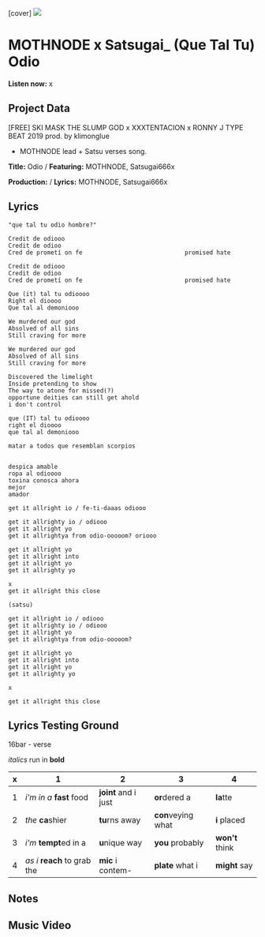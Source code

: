 [cover] ![](57175019_319474918741616_8502199518755923887_n.jpg)

# MOTHNODE x Satsugai_ (Que Tal Tu) Odio

**Listen now:** x

## Project Data

[FREE] SKI MASK THE SLUMP GOD x XXXTENTACION x RONNY J TYPE BEAT 2019  prod. by klimonglue

- MOTHNODE lead + Satsu verses song.

**Title:** Odio / **Featuring:** MOTHNODE, Satsugai666x

**Production:**  / **Lyrics:** MOTHNODE, Satsugai666x

## Lyrics

```
"que tal tu odio hombre?"

Credit de odiooo
Credit de odioo                                   
Cred de prometí on fe                             promised hate

Credit de odiooo
Credit de odioo                                   
Cred de prometí on fe                             promised hate

Que (it) tal tu odioooo
Right el dioooo
Que tal al demoniooo

We murdered our god 
Absolved of all sins
Still craving for more

We murdered our god 
Absolved of all sins
Still craving for more

Discovered the limelight
Inside pretending to show 
The way to atone for missed(?)
opportune deities can still get ahold
i don't control

que (IT) tal tu odioooo
right el dioooo
que tal al demoniooo

matar a todos que resemblan scorpios


despica amable
ropa al odioooo
toxina conosca ahora
mejor 
amador

get it allright io / fe-ti-daaas odiooo

get it allrighty io / odiooo
get it allright yo
get it allrightya from odio-ooooom? oriooo

get it allright yo
get it allright into
get it allright yo
get it allrighty yo

x
get it allright this close

(satsu)

get it allright io / odiooo
get it allrighty io / odiooo
get it allright yo
get it allrightya from odio-ooooom?

get it allright yo
get it allright into
get it allright yo
get it allrighty yo

x

get it allright this close
```

## Lyrics Testing Ground

16bar - verse

*italics* run in
**bold**

| x | 1 | 2 | 3 | 4 |
|---|---|---|---|---|
| 1 | *i'm in a* **fast** food | **joint** and i just  | **or**dered a  | **la**tte  |
| 2 | *the* **ca**shier | **tu**rns away  |  **con**veying what |  **i** placed |
| 3 | *i'm* **tempt**ed in a | **u**nique way  |  **you** probably |  **won't** think |
| 4 | *as i* **reach** to grab the |  **mic** i contem-  | **plate** what i | **might** say |

## Notes

## Music Video

